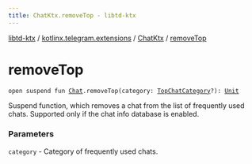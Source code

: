 ```yaml
---
title: ChatKtx.removeTop - libtd-ktx
---
```


[libtd-ktx](../../index.html) / [kotlinx.telegram.extensions](../index.html) / [ChatKtx](index.html) / [removeTop](./remove-top.html)

# removeTop

`open suspend fun `[`Chat`](https://tdlibx.github.io/td/docs/org/drinkless/td/libcore/telegram/TdApi.Chat.html)`.removeTop(category: `[`TopChatCategory`](https://tdlibx.github.io/td/docs/org/drinkless/td/libcore/telegram/TdApi.TopChatCategory.html)`?): `[`Unit`](https://kotlinlang.org/api/latest/jvm/stdlib/kotlin/-unit/index.html)

Suspend function, which removes a chat from the list of frequently used chats. Supported only
if the chat info database is enabled.

### Parameters

`category` - Category of frequently used chats.